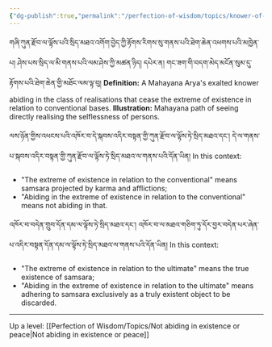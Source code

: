 ```yaml
---
{"dg-publish":true,"permalink":"/perfection-of-wisdom/topics/knower-of-paths-not-abiding-in-existence-through-knowledge/"}
---
```


གཞི་ཀུན་རྫོབ་ལ་ལྟོས་པའི་སྲིད་མཐའ་འགོག་བྱེད་ཀྱི་རྟོགས་རིགས་སུ་གནས་པའི་ཐེག་ཆེན་འཕགས་པའི་མཁྱེན་པ། 
ཤེས་པས་སྲིད་ལ་མི་གནས་པའི་ལམ་ཤེས་ཀྱི་མཚན་ཉིད། 
དཔེར་ན། གང་ཟག་གི་བདག་མེད་མངོན་སུམ་དུ་རྟོགས་པའི་ཐེག་ཆེན་གྱི་མཐོང་ལམ་ལྟ་བུ།
**Definition:** A Mahayana Arya's exalted knower abiding in the class of realisations that cease the extreme of existence in relation to conventional bases.
**Illustration:** Mahayana path of seeing directly realising the selflessness of persons.

ལས་ཉོན་གྱིས་འཕངས་པའི་འཁོར་བ་དེ་སྐབས་འདིར་བསྟན་གྱི་ཀུན་རྫོབ་ལ་ལྟོས་ཏེ་སྲིད་མཐའ་དང༌། 
དེ་ལ་གནས་པ་སྐབས་འདིར་བསྟན་གྱི་ཀུན་རྫོབ་ལ་ལྟོས་ཏེ་སྲིད་མཐའ་ལ་གནས་པའི་དོན་ཡིན།
In this context:
- "The extreme of existence in relation to the conventional" means samsara projected by karma and afflictions;
- "Abiding in the extreme of existence in relation to the conventional" means not abiding in that.

འཁོར་བ་བདེན་གྲུབ་དོན་དམ་ལ་ལྟོས་ཏེ་སྲིད་མཐའ་དང༌། 
འཁོར་བ་ལ་མཐའ་གཅིག་ཏུ་དོར་བྱར་བདེན་པར་ཞེན་པ་འདིར་བསྟན་དོན་དམ་ལ་ལྟོས་ཏེ་སྲིད་མཐའ་ལ་གནས་པའི་དོན་ཡིན།
In this context:
- "The extreme of existence in relation to the ultimate" means the true existence of samsara;
- "Abiding in the extreme of existence in relation to the ultimate" means adhering to samsara exclusively as a truly existent object to be discarded.

---
Up a level: [[Perfection of Wisdom/Topics/Not abiding in existence or peace\|Not abiding in existence or peace]]